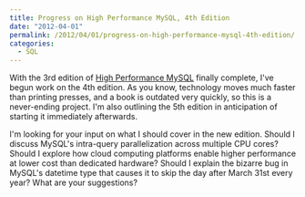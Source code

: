 ```yaml
---
title: Progress on High Performance MySQL, 4th Edition
date: "2012-04-01"
permalink: /2012/04/01/progress-on-high-performance-mysql-4th-edition/
categories:
  - SQL
---
```

With the 3rd edition of [High Performance MySQL][1] finally complete, I've begun work on the 4th edition. As you know, technology moves much faster than printing presses, and a book is outdated very quickly, so this is a never-ending project. I'm also outlining the 5th edition in anticipation of starting it immediately afterwards.

I'm looking for your input on what I should cover in the new edition. Should I discuss MySQL's intra-query parallelization across multiple CPU cores? Should I explore how cloud computing platforms enable higher performance at lower cost than dedicated hardware? Should I explain the bizarre bug in MySQL's datetime type that causes it to skip the day after March 31st every year? What are your suggestions?

 [1]: http://www.highperfmysql.com/
